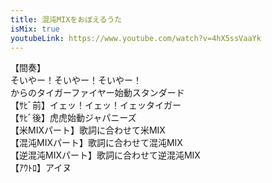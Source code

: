 ```yaml
---
title: 混沌MIXをおぼえるうた
isMix: true
youtubeLink: https://www.youtube.com/watch?v=4hX5ssVaaYk
---
```


【間奏】<br />
そいやー！そいやー！そいやー！<br />
からのタイガーファイヤー始動スタンダード<br />
【ｻﾋﾞ前】イェッ！イェッ！イェッタイガー<br />
【ｻﾋﾞ後】虎虎始動ジャパニーズ<br />
【米MIXパート】歌詞に合わせて米MIX<br />
【混沌MIXパート】歌詞に合わせて混沌MIX<br />
【逆混沌MIXパート】歌詞に合わせて逆混沌MIX<br />
【ｱｳﾄﾛ】アイヌ<br />